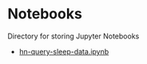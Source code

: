 # Notebooks

Directory for storing Jupyter Notebooks

- [hn-query-sleep-data.ipynb](https://nbviewer.jupyter.org/github/hnagib/fitbit-analytics/blob/master/notebooks/hn-query-sleep-data.ipynb?flush_cache=true)
